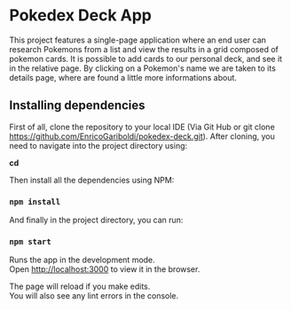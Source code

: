 # Pokedex Deck App

This project features a single-page application where an end user can research Pokemons from a list and view the results in a grid composed of pokemon cards. It is possible to add cards to our personal deck, and see it in the relative page.
By clicking on a Pokemon's name we are taken to its details page, where are found a little more informations about.

## Installing dependencies 

First of all, clone the repository to your local IDE (Via Git Hub or git clone https://github.com/EnricoGariboldi/pokedex-deck.git).
After cloning, you need to navigate into the project directory using:

**cd <repository-name>**

Then install all the dependencies using NPM:

### `npm install`

And finally in the project directory, you can run:

### `npm start`

Runs the app in the development mode.\
Open [http://localhost:3000](http://localhost:3000) to view it in the browser.

The page will reload if you make edits.\
You will also see any lint errors in the console.